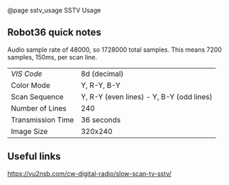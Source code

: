 @page sstv_usage SSTV Usage

## Robot36 quick notes

Audio sample rate of 48000, so 1728000 total samples. This means 7200 samples,
150ms, per scan line.

|                   |                                          |
| ----------------- | ---------------------------------------- |
| *VIS Code*        | 8d (decimal)                             |
| Color Mode        | Y, R-Y, B-Y                              |
| Scan Sequence     | Y, R-Y (even lines) - Y, B-Y (odd lines) |
| Number of Lines   | 240                                      |
| Transmission Time | 36 seconds                               |
| Image Size        | 320x240                                  |

## Useful links

https://vu2nsb.com/cw-digital-radio/slow-scan-tv-sstv/
